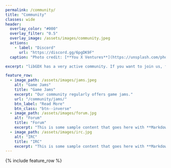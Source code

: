 ```yaml
---
permalink: /community/
title: "Community"
classes: wide
header:
  overlay_color: "#000"
  overlay_filter: "0.5"
  overlay_image: /assets/images/community.jpeg
  actions:
    - label: "Discord"
      url: "https://discord.gg/6pgDK9F"
  caption: "Photo credit: [**You X Ventures**](https://unsplash.com/photos/Oalh2MojUuk)"

excerpt: "libGDX has a very active community. If you want to join us, feel free to come by our official discord server."

feature_row:
  - image_path: /assets/images/jams.jpeg
    alt: "Game Jams"
    title: "Game Jams"
    excerpt: "Our community regularly offers game jams."
    url: "/community/jams/"
    btn_label: "Read More"
    btn_class: "btn--inverse"
  - image_path: /assets/images/forum.jpg
    alt: "Forum"
    title: "Forum"
    excerpt: "This is some sample content that goes here with **Markdown** formatting."
  - image_path: /assets/images/irc.jpg
    alt: "IRC"
    title: "IRC"
    excerpt: "This is some sample content that goes here with **Markdown** formatting."
---
```


{% include feature_row %}
